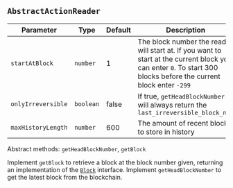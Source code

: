 ## `AbstractActionReader`

| Parameter          | Type      | Default | Description |
|--------------------|-----------|---------|-------------|
| `startAtBlock`     | `number`  | 1       | The block number the reader will start at. If you want to start at the current block you can enter `0`. To start 300 blocks before the current block enter `-299` |
| `onlyIrreversible` | `boolean` | false   | If true, `getHeadBlockNumber` will always return the `last_irreversible_block_num` |
| `maxHistoryLength` | `number`  | 600     | The amount of recent blocks to store in history  |


Abstract methods: `getHeadBlockNumber`, `getBlock`

Implement `getBlock` to retrieve a block at the block number given, returning an implementation of the [`Block`](../interfaces.ts) interface. Implement `getHeadBlockNumber` to get the latest block from the blockchain.  
